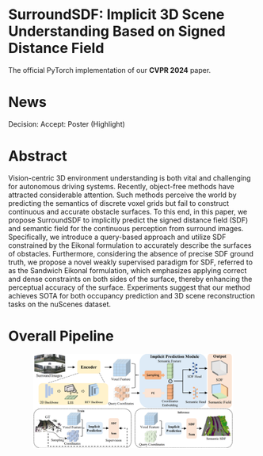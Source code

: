 # SurroundSDF: Implicit 3D Scene Understanding Based on Signed Distance Field
The official PyTorch implementation of our **CVPR 2024** paper.
# News
Decision: Accept: Poster (Highlight)

# Abstract
Vision-centric 3D environment understanding is both vital and challenging for autonomous driving systems. Recently, object-free methods have attracted considerable attention. Such methods perceive the world by predicting the semantics of discrete voxel grids but fail to construct continuous and accurate obstacle surfaces. To this end, in this paper, we propose SurroundSDF to implicitly predict the signed distance field (SDF) and semantic field for the continuous perception from surround images. Specifically, we introduce a query-based approach and utilize SDF constrained by the Eikonal formulation to accurately describe the surfaces of obstacles. Furthermore, considering the absence of precise SDF ground truth, we propose a novel weakly supervised paradigm for SDF, referred to as the Sandwich Eikonal formulation, which emphasizes applying correct and dense constraints on both sides of the surface, thereby enhancing the perceptual accuracy of the surface. Experiments suggest that our method achieves SOTA for both occupancy prediction and 3D scene reconstruction tasks on the nuScenes dataset. 
# Overall Pipeline
<div align=center><img src="assets/pipeline3.png" width="80%" height="80%"></div>
